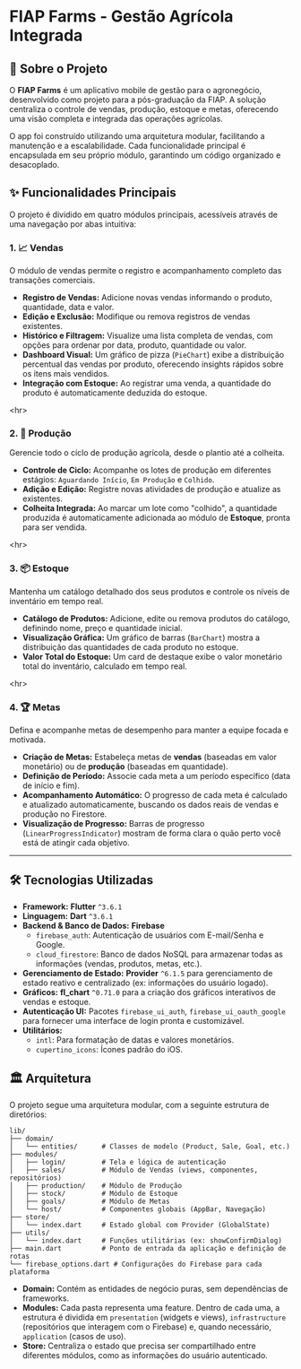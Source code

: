 # FIAP Farms - Gestão Agrícola Integrada

## 🎯 Sobre o Projeto

O **FIAP Farms** é um aplicativo mobile de gestão para o agronegócio, desenvolvido como projeto para a pós-graduação da FIAP. A solução centraliza o controle de vendas, produção, estoque e metas, oferecendo uma visão completa e integrada das operações agrícolas.

O app foi construído utilizando uma arquitetura modular, facilitando a manutenção e a escalabilidade. Cada funcionalidade principal é encapsulada em seu próprio módulo, garantindo um código organizado e desacoplado.

## ✨ Funcionalidades Principais

O projeto é dividido em quatro módulos principais, acessíveis através de uma navegação por abas intuitiva:

### 1\. 📈 Vendas

O módulo de vendas permite o registro e acompanhamento completo das transações comerciais.

- **Registro de Vendas:** Adicione novas vendas informando o produto, quantidade, data e valor.
- **Edição e Exclusão:** Modifique ou remova registros de vendas existentes.
- **Histórico e Filtragem:** Visualize uma lista completa de vendas, com opções para ordenar por data, produto, quantidade ou valor.
- **Dashboard Visual:** Um gráfico de pizza (`PieChart`) exibe a distribuição percentual das vendas por produto, oferecendo insights rápidos sobre os itens mais vendidos.
- **Integração com Estoque:** Ao registrar uma venda, a quantidade do produto é automaticamente deduzida do estoque.

\<hr\>

### 2\. 🌱 Produção

Gerencie todo o ciclo de produção agrícola, desde o plantio até a colheita.

- **Controle de Ciclo:** Acompanhe os lotes de produção em diferentes estágios: `Aguardando Início`, `Em Produção` e `Colhido`.
- **Adição e Edição:** Registre novas atividades de produção e atualize as existentes.
- **Colheita Integrada:** Ao marcar um lote como "colhido", a quantidade produzida é automaticamente adicionada ao módulo de **Estoque**, pronta para ser vendida.

\<hr\>

### 3\. 📦 Estoque

Mantenha um catálogo detalhado dos seus produtos e controle os níveis de inventário em tempo real.

- **Catálogo de Produtos:** Adicione, edite ou remova produtos do catálogo, definindo nome, preço e quantidade inicial.
- **Visualização Gráfica:** Um gráfico de barras (`BarChart`) mostra a distribuição das quantidades de cada produto no estoque.
- **Valor Total do Estoque:** Um card de destaque exibe o valor monetário total do inventário, calculado em tempo real.

\<hr\>

### 4\. 🏆 Metas

Defina e acompanhe metas de desempenho para manter a equipe focada e motivada.

- **Criação de Metas:** Estabeleça metas de **vendas** (baseadas em valor monetário) ou de **produção** (baseadas em quantidade).
- **Definição de Período:** Associe cada meta a um período específico (data de início e fim).
- **Acompanhamento Automático:** O progresso de cada meta é calculado e atualizado automaticamente, buscando os dados reais de vendas e produção no Firestore.
- **Visualização de Progresso:** Barras de progresso (`LinearProgressIndicator`) mostram de forma clara o quão perto você está de atingir cada objetivo.

---

## 🛠️ Tecnologias Utilizadas

- **Framework:** **Flutter** `^3.6.1`
- **Linguagem:** **Dart** `^3.6.1`
- **Backend & Banco de Dados:** **Firebase**
  - `firebase_auth`: Autenticação de usuários com E-mail/Senha e Google.
  - `cloud_firestore`: Banco de dados NoSQL para armazenar todas as informações (vendas, produtos, metas, etc.).
- **Gerenciamento de Estado:** **Provider** `^6.1.5` para gerenciamento de estado reativo e centralizado (ex: informações do usuário logado).
- **Gráficos:** **fl_chart** `^0.71.0` para a criação dos gráficos interativos de vendas e estoque.
- **Autenticação UI:** Pacotes `firebase_ui_auth`, `firebase_ui_oauth_google` para fornecer uma interface de login pronta e customizável.
- **Utilitários:**
  - `intl`: Para formatação de datas e valores monetários.
  - `cupertino_icons`: Ícones padrão do iOS.

## 🏛️ Arquitetura

O projeto segue uma arquitetura modular, com a seguinte estrutura de diretórios:

```
lib/
├── domain/
│   └── entities/      # Classes de modelo (Product, Sale, Goal, etc.)
├── modules/
│   ├── login/         # Tela e lógica de autenticação
│   ├── sales/         # Módulo de Vendas (views, componentes, repositórios)
│   ├── production/    # Módulo de Produção
│   ├── stock/         # Módulo de Estoque
│   ├── goals/         # Módulo de Metas
│   └── host/          # Componentes globais (AppBar, Navegação)
├── store/
│   └── index.dart     # Estado global com Provider (GlobalState)
├── utils/
│   └── index.dart     # Funções utilitárias (ex: showConfirmDialog)
├── main.dart          # Ponto de entrada da aplicação e definição de rotas
└── firebase_options.dart # Configurações do Firebase para cada plataforma
```

- **Domain:** Contém as entidades de negócio puras, sem dependências de frameworks.
- **Modules:** Cada pasta representa uma feature. Dentro de cada uma, a estrutura é dividida em `presentation` (widgets e views), `infrastructure` (repositórios que interagem com o Firebase) e, quando necessário, `application` (casos de uso).
- **Store:** Centraliza o estado que precisa ser compartilhado entre diferentes módulos, como as informações do usuário autenticado.
